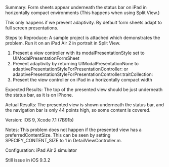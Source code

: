  
Summary:
Form sheets appear underneath the status bar on iPad in horizontally compact environments (This happens when using Split View.)

This only happens if we prevent adaptivity. By default form sheets adapt to full screen presentations.

Steps to Reproduce:
A sample project is attached which demonstrates the problem. Run it on an iPad Air 2 in portrait in Split View.

1. Present a view controller with its modalPresentationStyle set to UIModalPresentationFormSheet
2. Prevent adaptivity by returning UIModalPresentationNone to adaptivePresentationStyleForPresentationController: or adaptivePresentationStyleForPresentationController:traitCollection:
3. Present the view controller on iPad in a horizontally compact width

Expected Results:
The top of the presented view should be just underneath the status bar, as it is on iPhone.

Actual Results:
The presented view is shown underneath the status bar, and the navigation bar is only 44 points high, so some content is covered.

Version:
iOS 9, Xcode 7.1 (7B91b)

Notes:
This problem does not happen if the presented view has a preferredContentSize. This can be seen by setting SPECIFY_CONTENT_SIZE to 1 in DetailViewController.m.

Configuration:
iPad Air 2 simulator

Still issue in iOS 9.3.2